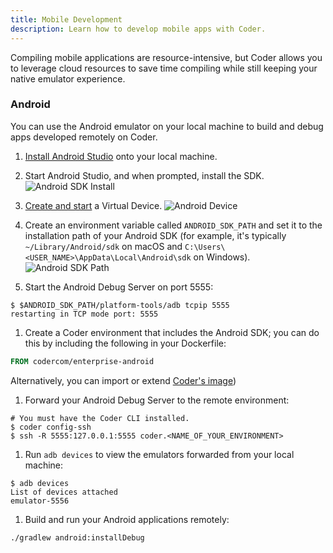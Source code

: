 ```yaml
---
title: Mobile Development
description: Learn how to develop mobile apps with Coder.
---
```


Compiling mobile applications are resource-intensive, but Coder allows you to
leverage cloud resources to save time compiling while still keeping your native
emulator experience.

### Android

You can use the Android emulator on your local machine to build and debug apps
developed remotely on Coder.

1. [Install Android Studio](https://developer.android.com/studio) onto your
   local machine.

1. Start Android Studio, and when prompted, install the SDK.
   ![Android SDK
Install](../../assets/android-sdk-missing.png)

1. [Create and start](https://developer.android.com/studio/run/managing-avds) a
   Virtual Device. ![Android Device](../assets/android-avd.png)

1. Create an environment variable called `ANDROID_SDK_PATH` and set it to the
   installation path of your Android SDK (for example, it's typically
   `~/Library/Android/sdk` on macOS and
   `C:\Users\<USER_NAME>\AppData\Local\Android\sdk` on Windows).
   ![Android SDK
Path](../../assets/android-sdk-path.png)

1. Start the Android Debug Server on port 5555:

```console
$ $ANDROID_SDK_PATH/platform-tools/adb tcpip 5555
restarting in TCP mode port: 5555
```

1. Create a Coder environment that includes the Android SDK; you can do this by
   including the following in your Dockerfile:

```Dockerfile
FROM codercom/enterprise-android
```

Alternatively, you can import or extend
[Coder's image](https://github.com/cdr/enterprise-images/blob/master/images/android/Dockerfile.ubuntu))

1. Forward your Android Debug Server to the remote environment:

```console
# You must have the Coder CLI installed.
$ coder config-ssh
$ ssh -R 5555:127.0.0.1:5555 coder.<NAME_OF_YOUR_ENVIRONMENT>
```

1. Run `adb devices` to view the emulators forwarded from your local machine:

```console
$ adb devices
List of devices attached
emulator-5556
```

1. Build and run your Android applications remotely:

```console
./gradlew android:installDebug
```

